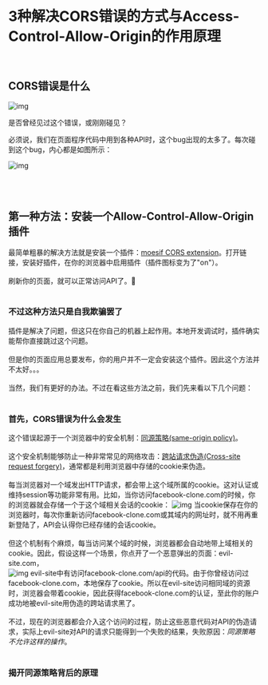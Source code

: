 # 3种解决CORS错误的方式与Access-Control-Allow-Origin的作用原理

</br>

## **CORS错误是什么**

![img](https://miro.medium.com/max/3200/0*bI2yxKryqJzyUkud)

是否曾经见过这个错误，或刚刚碰见？



必须说，我们在页面程序代码中用到各种API时，这个bug出现的太多了。每次碰到这个bug，内心都是如图所示：

![img](https://miro.medium.com/max/1000/1*vP1drWY1myDhV99P9YHhGg.png)

</br>
</br>

## **第一种方法：安装一个Allow-Control-Allow-Origin插件**
最简单粗暴的解决方法就是安装一个插件：[moesif CORS extension](https://chrome.google.com/webstore/detail/moesif-orign-cors-changer/digfbfaphojjndkpccljibejjbppifbc?hl=en-US)。打开链接，安装好插件，在你的浏览器中启用插件（插件图标变为了"on"）。
</br>
</br>
刷新你的页面，就可以正常访问API了。🎉
</br>
</br>
### **不过这种方法只是自我欺骗罢了**
插件是解决了问题，但这只在你自己的机器上起作用。本地开发调试时，插件确实能帮你直接跳过这个问题。
</br>
</br>
但是你的页面应用总要发布，你的用户并不一定会安装这个插件。因此这个方法并不太好。。。
</br>
</br>
当然，我们有更好的办法。不过在看这些方法之前，我们先来看以下几个问题：
</br>
</br>
### **首先，CORS错误为什么会发生**
这个错误起源于一个浏览器中的安全机制：[同源策略(same-origin policy)](https://en.wikipedia.org/wiki/Same-origin_policy)。
</br>
</br>
这个安全机制能够防止一种非常常见的网络攻击：[跨站请求伪造(Cross-site request forgery)](https://en.wikipedia.org/wiki/Cross-site_request_forgery)，通常都是利用浏览器中存储的cookie来伪造。
</br>
</br>
每当浏览器对一个域发出HTTP请求，都会带上这个域所属的cookie。这对认证或维持session等功能非常有用。比如，当你访问facebook-clone.com的时候，你的浏览器就会存储一个于这个域相关会话的cookie：
![img](https://miro.medium.com/max/1400/0*3lrH9-T9suD93ZzE)
当cookie保存在你的浏览器时，每次你重新访问facebook-clone.com或其域内的网址时，就不用再重新登陆了，API会认得你已经存储的会话cookie。
</br>
</br>
但这个机制有个麻烦，每当访问某个域的时候，浏览器都会自动地带上域相关的cookie。因此，假设这样一个场景，你点开了一个恶意弹出的页面：evil-site.com，
</br>
![img](https://miro.medium.com/max/1400/0*Buuk1Xt78FVpnf3W)
evil-site中有访问facebook-clone.com/api的代码。由于你曾经访问过facebook-clone.com，本地保存了cookie。所以在evil-site访问相同域的资源时，浏览器会带着cookie，因此获得facebook-clone.com的认证，至此你的账户成功地被evil-site用伪造的跨站请求黑了。
</br>
</br>
不过，现在的浏览器都会介入这个访问的过程，防止这些恶意代码对API的伪造请求，实际上evil-site对API的请求只能得到一个失败的结果，失败原因：*同源策略不允许这样的操作*。
</br>
</br>
### **揭开同源策略背后的原理**
</br>
</br>

